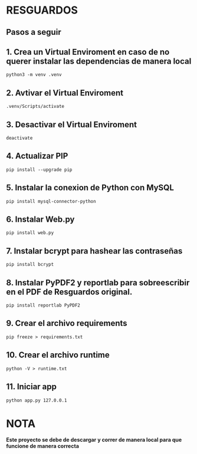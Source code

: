 # RESGUARDOS

## Pasos a seguir


## 1. Crea un Virtual Enviroment **en caso de no querer instalar las dependencias de manera local**

````shell
python3 -m venv .venv
````

## 2. Avtivar el Virtual Enviroment

````shell
.venv/Scripts/activate
````

## 3. Desactivar el Virtual Enviroment

````shell
deactivate
````

## 4. Actualizar PIP

````shell
pip install --upgrade pip
````

## 5. Instalar la conexion de Python con MySQL
````shell
pip install mysql-connector-python
````

## 6. Instalar Web.py
````shell
pip install web.py
````

## 7. Instalar bcrypt para hashear las contraseñas
````shell
pip install bcrypt
````

## 8. Instalar PyPDF2 y reportlab para sobreescribir en el PDF de Resguardos original.
````shell
pip install reportlab PyPDF2 
````

## 9. Crear el archivo requirements

````shell
pip freeze > requirements.txt
````

## 10. Crear el archivo runtime

````shell
python -V > runtime.txt
````

## 11. Iniciar app

````shell
python app.py 127.0.0.1
````

# NOTA
**Este proyecto se debe de descargar y correr de manera local para que funcione de manera correcta**
